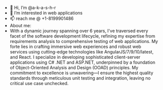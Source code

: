 - 👋 Hi, I’m @a-k-a-s-h-r
- 👀 I’m interested in web applications
- 📫 reach me @ +1-8199901486
- About me:
- With a dynamic journey spanning over 6 years, I've traversed every facet of the software development lifecycle, refining my expertise from requirements analysis to comprehensive testing of web applications.
My forte lies in crafting immersive web experiences and robust web services using cutting-edge technologies like AngularJS/7/9/10/latest, and React.
I specialize in developing sophisticated client-server applications using C# .NET and ASP.NET, underpinned by a foundation of Object-Oriented Analysis and Design (OOAD) principles.
My commitment to excellence is unwavering—I ensure the highest quality standards through meticulous unit testing and integration, leaving no critical use case unchecked.

<!---
a-k-a-s-h-r/a-k-a-s-h-r is a ✨ special ✨ repository because its `README.md` (this file) appears on your GitHub profile.
You can click the Preview link to take a look at your changes.
--->
